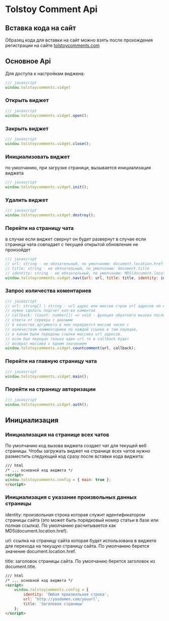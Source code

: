 # Tolstoy Comment Api
## Вставка кода на сайт
Образец кода для вставки на сайт можно взять после прохождения регистрации на сайте [tolstoycomments.com](http://panel.tolstoycomments.com/)
## Основное Api
Для доступа к настройкам виджена:
```javascript
/// javascript
window.tolstoycomments.vidget
```
### Открыть виджет
```javascript
/// javascript
window.tolstoycomments.vidget.open();
```
### Закрыть виджет
```javascript
/// javascript
window.tolstoycomments.vidget.close();
```
### Инициализовать виджет
по умолчанию, при загрузке страници, вызывается инициализация виджета
```javascript
/// javascript
window.tolstoycomments.vidget.init();
```
### Удалить виджет
```javascript
/// javascript
window.tolstoycomments.vidget.destroy();
```
### Перейти на страницу чата
в случае если виджет свернут он будет развернут
в случае если страница чата совпадает с текущей открытой обновление не произойдет
```javascript
/// javascript
// url: string - не обязательный, по умолчанию: document.location.href
// title: string - не обязательный, по умолчанию: document.title
// identity: string - не обязательный, по умолчанию: MD5(document.location.href)
window.tolstoycomments.vidget.nav({url: url, title: title, identity: identity});
```
### Запрос количества коментариев
```javascript
/// javascript
// url: string[] | string - url адрес или массив строк url адресов по которым
// нужно сделать подсчет кол-ва каментов
// callback: (count: number[]) => void - функция обратного вызова после получения
// ответа от сервера с данными
// в качестве аргумента в нее передается массив чисел с 
// количеством комментариев по каждой ссылке в том порядке, 
// в каком были переданы ссылки массива url адресов.
// если был передан только один url то в callback будет 
// возврат массива с одним значением
window.tolstoycomments.vidget.countcomment(url, callback);
```
### Перейти на главную страницу чата
```javascript
/// javascript
window.tolstoycomments.vidget.main();
```
### Перейти на страницу авторизации
```javascript
/// javascript
window.tolstoycomments.vidget.auth();
```
## Инициализация
### Инициализация на странице всех чатов
По умолчанию код вызова виджета создает чат для текущей веб страницы.
Чтобы загружать виджет на странице всех чатов нужно разместить следующий код сразу после вставки кода виджета:
```html
/// html
/* ... основной код виджета */
<script>
window.tolstoycomments.config = { main: true };
</script>
```
### Инициализация с указание произвольных данных страницы
identity: произвольная строка которая служит идентификатором страницы сайта (это может быть порядковый номер статьи в базе или полная ссылка). По умолчанию расчитывается как MD5(document.location.href).

url: ссылка на страницу сайта которая будет использована в виджете для перехода на текущую страницу сайта. По умолчанию берется значение document.location.href.

title: заголовок страницы сайта. По умолчанию берется заголовок из document.title.
```html
/// html
/* ... основной код виджета */
<script>
    window.tolstoycomments.config = {
        identity: 'Любая произвольная строка', 
        url: 'http://youdomen.com/youurl',
        title: 'Заголовок страницы'
    };
</script>
```
